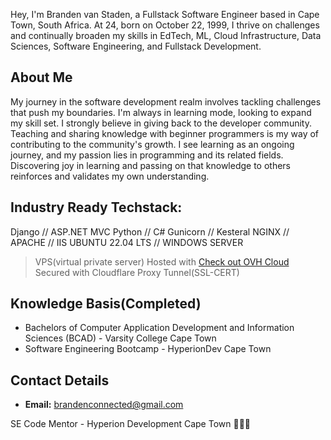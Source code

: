 Hey, I'm Branden van Staden, a Fullstack Software Engineer based in Cape Town, South Africa. At 24, born on October 22, 1999, I thrive on challenges and continually broaden my skills in EdTech, ML, Cloud Infrastructure, Data Sciences, Software Engineering, and Fullstack Development.

## About Me

My journey in the software development realm involves tackling challenges that push my boundaries. I'm always in learning mode, looking to expand my skill set. I strongly believe in giving back to the developer community. Teaching and sharing knowledge with beginner programmers is my way of contributing to the community's growth. I see learning as an ongoing journey, and my passion lies in programming and its related fields. Discovering joy in learning and passing on that knowledge to others reinforces and validates my own understanding.

## Industry Ready Techstack:

Django // ASP.NET MVC
Python // C#
Gunicorn // Kesteral
NGINX // APACHE // IIS
UBUNTU 22.04 LTS // WINDOWS SERVER
> VPS(virtual private server) Hosted with [Check out OVH Cloud](https://us.ovhcloud.com/)
> Secured with Cloudflare Proxy Tunnel(SSL-CERT)

## Knowledge Basis(Completed)

- Bachelors of Computer Application Development and Information Sciences (BCAD) - Varsity College Cape Town
- Software Engineering Bootcamp - HyperionDev Cape Town

## Contact Details

- **Email:** brandenconnected@gmail.com

SE Code Mentor - Hyperion Development Cape Town 🚀👨‍💻
